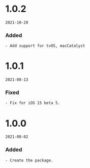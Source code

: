 # 1.0.2

`2021-10-20`
### Added
    - Add support for tvOS, macCatalyst

# 1.0.1

`2021-08-13`
### Fixed
    - Fix for iOS 15 beta 5.

# 1.0.0

`2021-08-02`
### Added
    - Create the package.
